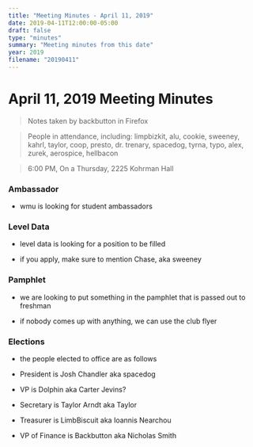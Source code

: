 ```yaml
---
title: "Meeting Minutes - April 11, 2019"
date: 2019-04-11T12:00:00-05:00
draft: false
type: "minutes"
summary: "Meeting minutes from this date"
year: 2019
filename: "20190411"
---
```


# April 11, 2019 Meeting Minutes
> Notes taken by backbutton in Firefox

> People in attendance, including: limpbizkit, alu, cookie, sweeney, kahrl, taylor, coop, presto, dr. trenary, spacedog, tyrna, typo, alex, zurek, aerospice, hellbacon

> 6:00 PM, On a Thursday, 2225 Kohrman Hall

### Ambassador

* wmu is looking for student ambassadors

### Level Data

* level data is looking for a position to be filled

* if you apply, make sure to mention Chase, aka sweeney

### Pamphlet

* we are looking to put something in the pamphlet that is passed out to freshman

* if nobody comes up with anything, we can use the club flyer

### Elections

* the people elected to office are as follows

* President is Josh Chandler aka spacedog

* VP is Dolphin aka Carter Jevins?

* Secretary is Taylor Arndt aka Taylor

* Treasurer is LimbBiscuit aka Ioannis Nearchou

* VP of Finance is Backbutton aka Nicholas Smith
